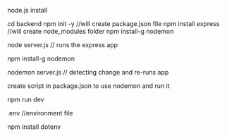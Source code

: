 node.js install

cd backend
npm init -y //will create package.json file
npm install express //will create node_modules folder
npm install-g nodemon

node server.js // runs the express app

npm install-g nodemon

nodemon server.js // detecting change and re-runs app

create script in package.json to use nodemon and run it

npm run dev

.env //environment file

npm install dotenv